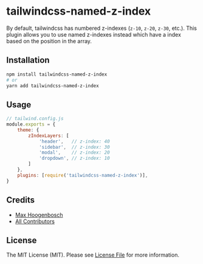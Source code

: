 # tailwindcss-named-z-index

By default, tailwindcss has numbered z-indexes (`z-10`, `z-20`, `z-30`, etc.).
This plugin allows you to use named z-indexes instead which have a index based on the position in the array.

## Installation

```bash
npm install tailwindcss-named-z-index
# or
yarn add tailwindcss-named-z-index
```

## Usage

```js
// tailwind.config.js
module.exports = {
    theme: {
        zIndexLayers: [
            'header',   // z-index: 40
            'sidebar',  // z-index: 30
            'modal',    // z-index: 20
            'dropdown', // z-index: 10
        ]
    },
    plugins: [require('tailwindcss-named-z-index')],
}
```

## Credits

- [Max Hoogenbosch](https://github.com/Xammie)
- [All Contributors](../../contributors)

## License

The MIT License (MIT). Please see [License File](LICENSE.md) for more information.

```
